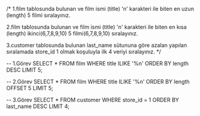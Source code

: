 /*
1.film tablosunda bulunan ve film ismi (title) 'n' karakteri
ile biten en uzun (length) 5 filmi sıralayınız.

2.film tablosunda bulunan ve film ismi (title) 'n' karakteri 
ile biten en kısa (length) ikinci(6,7,8,9,10) 5 filmi(6,7,8,9,10) sıralayınız.

3.customer tablosunda bulunan last_name sütununa göre azalan yapılan 
sıralamada store_id 1 olmak koşuluyla ilk 4 veriyi sıralayınız.
*/

-- 1.Görev
SELECT * FROM film
WHERE title ILIKE '%n'
ORDER BY length DESC
LIMIT 5;

-- 2.Görev
SELECT * FROM film
WHERE title ILIKE '%n'
ORDER BY length
OFFSET 5
LIMIT 5;

-- 3.Görev
SELECT * FROM customer
WHERE store_id = 1
ORDER BY last_name DESC
LIMIT 4;
